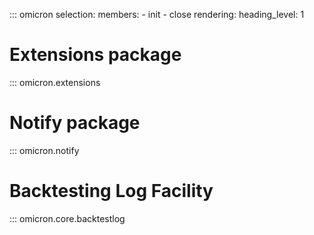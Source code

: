 ::: omicron
    selection:
        members:
            - init
            - close
    rendering:
        heading_level: 1
# Extensions package
::: omicron.extensions
# Notify package
::: omicron.notify
# Backtesting Log Facility
::: omicron.core.backtestlog

